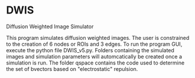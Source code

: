 # DWIS
Diffusion Weighted Image Simulator

This program simulates diffusion weighted images. The user is constrained to the creation of 6 nodes or ROIs and 3 edges. To run the program GUI, execute the python file DWIS_v5.py. Folders containing the simulated images and simulation parameters will automcatically be created once a simulation is run. The folder qspace contains the code used to determine the set of bvectors based on "electrostatic" repulsion.
